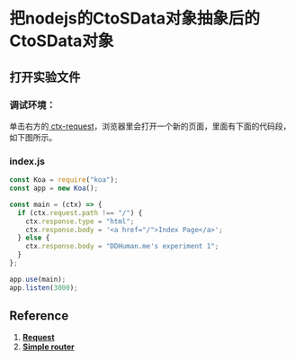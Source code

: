# 把nodejs的CtoSData对象抽象后的CtoSData对象

## 打开实验文件

### 调试环境：
单击右方的[ ctx-request](https://codesandbox.io/s/koajs-ctx-request-frypw)，浏览器里会打开一个新的页面，里面有下面的代码段，如下图所示。

### index.js
```javascript
const Koa = require("koa");
const app = new Koa();

const main = (ctx) => {
  if (ctx.request.path !== "/") {
    ctx.response.type = "html";
    ctx.response.body = '<a href="/">Index Page</a>';
  } else {
    ctx.response.body = "DDHuman.me's experiment 1";
  }
};

app.use(main);
app.listen(3000);
```

## Reference

1. [**Request**](https://koajs.com/#request)
2. [**Simple router**](https://github.com/ruanyf/koa-demos#demo05-simple-router)



